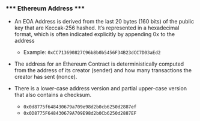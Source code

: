 ###     ***  Ethereum Address ***

- An EOA Address is derived from the last 20 bytes (160 bits) of the public key that are Keccak-256 hashed. It’s represented in a hexadecimal format, which is often indicated explicitly by appending 0x to the address
    + Example: `0xCC713690827C96b8b0b5456F34B23dCC7D03aEd2`

- The address for an Ethereum Contract is deterministically computed from the address of its creator (sender) and how many transactions the creator has sent (nonce).

- There is a lower-case address version and partial upper-case version that also contains a checksum.
    + `0x0d8775f648430679a709e98d2b0cb6250d2887ef`
    + `0x0D8775F648430679A709E98d2b0Cb6250d2887EF`